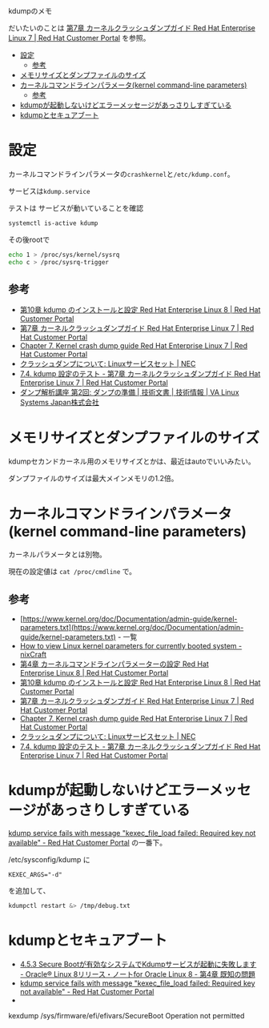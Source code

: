 kdumpのメモ

だいたいのことは
[第7章 カーネルクラッシュダンプガイド Red Hat Enterprise Linux 7 | Red Hat Customer Portal](https://access.redhat.com/documentation/ja-jp/red_hat_enterprise_linux/7/html/kernel_administration_guide/kernel_crash_dump_guide)
を参照。

- [設定](#設定)
  - [参考](#参考)
- [メモリサイズとダンプファイルのサイズ](#メモリサイズとダンプファイルのサイズ)
- [カーネルコマンドラインパラメータ(kernel command-line parameters)](#カーネルコマンドラインパラメータkernel-command-line-parameters)
  - [参考](#参考-1)
- [kdumpが起動しないけどエラーメッセージがあっさりしすぎている](#kdumpが起動しないけどエラーメッセージがあっさりしすぎている)
- [kdumpとセキュアブート](#kdumpとセキュアブート)

# 設定

カーネルコマンドラインパラメータの`crashkernel`と`/etc/kdump.conf`。

サービスは`kdump.service`

テストは
サービスが動いていることを確認

```sh
systemctl is-active kdump
```

その後rootで

```sh
echo 1 > /proc/sys/kernel/sysrq
echo c > /proc/sysrq-trigger
```

## 参考

- [第10章 kdump のインストールと設定 Red Hat Enterprise Linux 8 | Red Hat Customer Portal](https://access.redhat.com/documentation/ja-jp/red_hat_enterprise_linux/8/html/managing_monitoring_and_updating_the_kernel/installing-and-configuring-kdump_managing-monitoring-and-updating-the-kernel)
- [第7章 カーネルクラッシュダンプガイド Red Hat Enterprise Linux 7 | Red Hat Customer Portal](https://access.redhat.com/documentation/ja-jp/red_hat_enterprise_linux/7/html/kernel_administration_guide/kernel_crash_dump_guide)
- [Chapter 7. Kernel crash dump guide Red Hat Enterprise Linux 7 | Red Hat Customer Portal](https://access.redhat.com/documentation/en-us/red_hat_enterprise_linux/7/html/kernel_administration_guide/kernel_crash_dump_guide)
- [クラッシュダンプについて: Linuxサービスセット | NEC](https://jpn.nec.com/linux/linux-os/ss/d_dump.html)
- [7.4. kdump 設定のテスト - 第7章 カーネルクラッシュダンプガイド Red Hat Enterprise Linux 7 | Red Hat Customer Portal](https://access.redhat.com/documentation/ja-jp/red_hat_enterprise_linux/7/html/kernel_administration_guide/kernel_crash_dump_guide#sect-kdump-test)
- [ダンプ解析講座 第2回: ダンプの準備 | 技術文書 | 技術情報 | VA Linux Systems Japan株式会社](https://www.valinux.co.jp/technologylibrary/document/linuxkernel/dump0002)

# メモリサイズとダンプファイルのサイズ

kdumpセカンドカーネル用のメモリサイズとかは、最近はautoでいいみたい。

ダンプファイルのサイズは最大メインメモリの1.2倍。

# カーネルコマンドラインパラメータ(kernel command-line parameters)

カーネルパラメータとは別物。

現在の設定値は
`cat /proc/cmdline`
で。

## 参考

- [https://www.kernel.org/doc/Documentation/admin-guide/kernel-parameters.txt](https://www.kernel.org/doc/Documentation/admin-guide/kernel-parameters.txt) - 一覧
- [How to view Linux kernel parameters for currently booted system - nixCraft](https://www.cyberciti.biz/faq/display-view-linux-kernel-parameters-for-booted/)
- [第4章 カーネルコマンドラインパラメーターの設定 Red Hat Enterprise Linux 8 | Red Hat Customer Portal](https://access.redhat.com/documentation/ja-jp/red_hat_enterprise_linux/8/html/managing_monitoring_and_updating_the_kernel/configuring-kernel-command-line-parameters_managing-monitoring-and-updating-the-kernel)
- [第10章 kdump のインストールと設定 Red Hat Enterprise Linux 8 | Red Hat Customer Portal](https://access.redhat.com/documentation/ja-jp/red_hat_enterprise_linux/8/html/managing_monitoring_and_updating_the_kernel/installing-and-configuring-kdump_managing-monitoring-and-updating-the-kernel)
- [第7章 カーネルクラッシュダンプガイド Red Hat Enterprise Linux 7 | Red Hat Customer Portal](https://access.redhat.com/documentation/ja-jp/red_hat_enterprise_linux/7/html/kernel_administration_guide/kernel_crash_dump_guide)
- [Chapter 7. Kernel crash dump guide Red Hat Enterprise Linux 7 | Red Hat Customer Portal](https://access.redhat.com/documentation/en-us/red_hat_enterprise_linux/7/html/kernel_administration_guide/kernel_crash_dump_guide)
- [クラッシュダンプについて: Linuxサービスセット | NEC](https://jpn.nec.com/linux/linux-os/ss/d_dump.html)
- [7.4. kdump 設定のテスト - 第7章 カーネルクラッシュダンプガイド Red Hat Enterprise Linux 7 | Red Hat Customer Portal](https://access.redhat.com/documentation/ja-jp/red_hat_enterprise_linux/7/html/kernel_administration_guide/kernel_crash_dump_guide#sect-kdump-test)

# kdumpが起動しないけどエラーメッセージがあっさりしすぎている

[kdump service fails with message "kexec_file_load failed: Required key not available" - Red Hat Customer Portal](https://access.redhat.com/solutions/3683241) の一番下。

/etc/sysconfig/kdump に

```
KEXEC_ARGS="-d"
```

を追加して、

```sh
kdumpctl restart &> /tmp/debug.txt
```

# kdumpとセキュアブート

- [4.5.3 Secure Bootが有効なシステムでKdumpサービスが起動に失敗します - Oracle® Linux 8リリース・ノートfor Oracle Linux 8 - 第4章 既知の問題](https://docs.oracle.com/cd/F22978_01/8/relnotes8.0/ol8-issues-known.html#ol8-issues-29954639)
- [kdump service fails with message "kexec_file_load failed: Required key not available" - Red Hat Customer Portal](https://access.redhat.com/solutions/3683241)
-

kexdump /sys/firmware/efi/efivars/SecureBoot Operation not permitted
